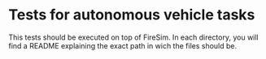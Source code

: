 # Tests for autonomous vehicle tasks
This tests should be executed on top of FireSim.
In each directory, you will find a README explaining the exact path in wich the files should be.

